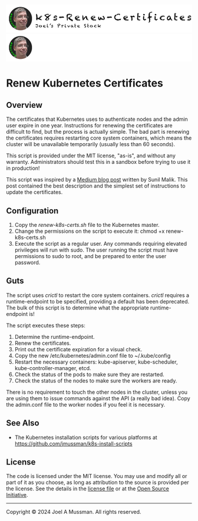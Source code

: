 [//]: # (README.md)
[//]: # (Copyright © 2024 Joel A Mussman. All rights reserved.)
[//]: #

![Banner Light](https://raw.githubusercontent.com/jmussman/cdn-fun/main/banners/banner-k8s-renew-certificates-light.png#gh-light-mode-only)
![Banner Light](https://raw.githubusercontent.com/jmussman/cdn-fun/main/banners/banner-k8s-renew-certificates-dark.png#gh-dark-mode-only)

# Renew Kubernetes Certificates

## Overview

The certificates that Kubernetes uses to authenticate nodes and the admin user expire in one year.
Instructions for renewing the certificates are difficult to find, but the process is actually simple.
The bad part is renewing the certificates requires restarting core system containers, which means
the cluster will be unavailable temporarily (usually less than 60 seconds).

This script is provided under the MIT license, "as-is", and without any warranty.
Administrators should test this in a sandbox before trying to use it in production!

This script was inspired by a [Medium blog post](https://medium.com/@sunilmalik12012/renew-expired-k8s-cluster-certificates-manually-e591ffa4dc6d)
written by Sunil Malik.
This post contained the best description and the simplest set of instructions to update the certificates.

## Configuration

1. Copy the *renew-k8s-certs.sh* file to the Kubernetes master.
1. Change the permissions on the script to execute it: chmod +x renew-k8s-certs.sh
1. Execute the script as a regular user.
Any commands requiring elevated privileges will run with sudo.
The user running the script must have permissions to sudo to root, and be prepared to enter the user password.

## Guts

The script uses *crictl* to restart the core system containers.
*crictl* requires a runtime-endpoint to be specified, providing a default has been deprecated.
The bulk of this script is to determine what the appropriate runtime-endpoint is!

The script executes these steps:
  1. Determine the runtime-endpoint.
  1. Renew the certificates.
  1. Print out the certificate expiration for a visual check.
  1. Copy the new /etc/kubernetes/admin.conf file to ~/.kube/config
  1. Restart the necessary containers: kube-apiserver, kube-scheduler, kube-controller-manager, etcd.
  1. Check the status of the pods to make sure they are restarted.
  1. Check the status of the nodes to make sure the workers are ready.

There is no requirement to touch the other nodes in the cluster, unless you are using them to issue commands
against the API (a really bad idea).
Copy the admin.conf file to the worker nodes if you feel it is necessary.

## See Also

* The Kubernetes installation scripts for various platforms at https://github.com/jmussman/k8s-install-scripts

## License

The code is licensed under the MIT license. You may use and modify all or part of it as you choose, as long as attribution to the source is provided per the license. See the details in the [license file](./LICENSE.md) or at the [Open Source Initiative](https://opensource.org/licenses/MIT).


<hr>
Copyright © 2024 Joel A Mussman. All rights reserved.